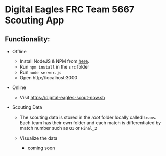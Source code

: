 # Digital Eagles FRC Team 5667 Scouting App
## Functionality:
* Offline
  * Install NodeJS & NPM from [here](https://nodejs.org/en/).
  * Run `npm install` in the `src` folder
  * Run `node server.js`
  * Open http://localhost:3000
* Online
  * Visit https://digital-eagles-scout-now.sh

 * Scouting Data
   * The scouting data is stored in the *root* folder locally called `teams`. Each team has their own folder and each match is differentiated by match number such as `Q1` or `Final_2`

   * Visualize the data
      * coming soon
